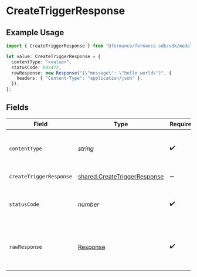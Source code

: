 # CreateTriggerResponse

## Example Usage

```typescript
import { CreateTriggerResponse } from "@formance/formance-sdk/sdk/models/operations";

let value: CreateTriggerResponse = {
  contentType: "<value>",
  statusCode: 692472,
  rawResponse: new Response("{\"message\": \"hello world\"}", {
    headers: { "Content-Type": "application/json" },
  }),
};
```

## Fields

| Field                                                                               | Type                                                                                | Required                                                                            | Description                                                                         |
| ----------------------------------------------------------------------------------- | ----------------------------------------------------------------------------------- | ----------------------------------------------------------------------------------- | ----------------------------------------------------------------------------------- |
| `contentType`                                                                       | *string*                                                                            | :heavy_check_mark:                                                                  | HTTP response content type for this operation                                       |
| `createTriggerResponse`                                                             | [shared.CreateTriggerResponse](../../../sdk/models/shared/createtriggerresponse.md) | :heavy_minus_sign:                                                                  | Created trigger                                                                     |
| `statusCode`                                                                        | *number*                                                                            | :heavy_check_mark:                                                                  | HTTP response status code for this operation                                        |
| `rawResponse`                                                                       | [Response](https://developer.mozilla.org/en-US/docs/Web/API/Response)               | :heavy_check_mark:                                                                  | Raw HTTP response; suitable for custom response parsing                             |